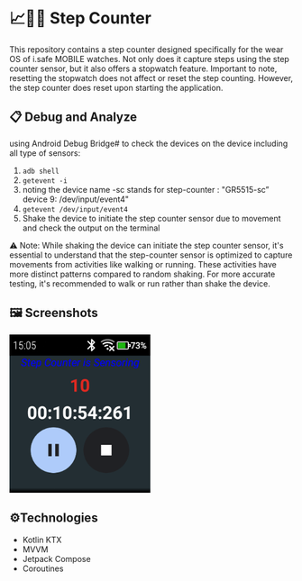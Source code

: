# 📈🚶‍♂️ Step Counter 

This repository contains a step counter designed specifically for the wear OS of i.safe MOBILE watches. Not only does it capture steps using the step counter sensor, but it also offers a stopwatch feature.
Important to note, resetting the stopwatch does not affect or reset the step counting. However, the step counter does reset upon starting the application.


## 📋 Debug and Analyze 
using Android Debug Bridge# to check the devices on the device including all type of sensors: 

1. ```adb shell```
2. ```getevent -i```
3. noting the device name -sc stands for step-counter :
 "GR5515-sc” device 9: /dev/input/event4"
4. ``` getevent /dev/input/event4 ```
5. Shake the device to initiate the step counter sensor due to movement and check the output on the terminal

⚠️ Note: While shaking the device can initiate the step counter sensor, it's essential to understand that the step-counter sensor is optimized to capture movements from activities like walking or running. These activities have more distinct patterns compared to random shaking. For more accurate testing, it's recommended to walk or run rather than shake the device.

## 🖼️ Screenshots

<img src="/demo/screenshot_10.png" width="250"/> 

## ⚙️Technologies

- Kotlin KTX
- MVVM
- Jetpack Compose 
- Coroutines




  

